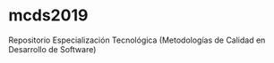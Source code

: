 # mcds2019
Repositorio Especialización Tecnológica (Metodologías de Calidad en Desarrollo de Software)
